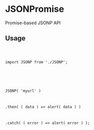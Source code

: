 # JSONPromise
Promise-based JSONP API

<h2>Usage</h2>

<code>

import JSONP from './JSONP';

<br/>

JSONP( 'myurl' )

  .then( ( data ) => alert( data ) )
  
  .catch( ( error ) => alert( error ) );

</code>
